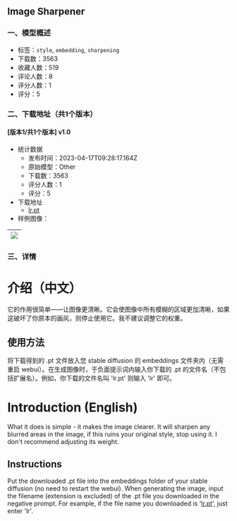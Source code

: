 ## Image Sharpener
### 一、模型概述

- 标签：`style`, `embedding`, `sharpening`
- 下载数：3563
- 收藏人数：519
- 评论人数：8
- 评分人数：1
- 评分：5

### 二、下载地址（共1个版本）

#### [版本1/共1个版本] v1.0

- 统计数据
  - 发布时间：2023-04-17T09:28:17.164Z
  - 原始模型：Other
  - 下载数：3563
  - 评分人数：1
  - 评分：5
- 下载地址
  - [lr.pt](https://civitai.com/api/download/models/47921)
- 样例图像：

| <img src="https://image.civitai.com/xG1nkqKTMzGDvpLrqFT7WA/e15c6c9a-0969-45b2-cbe3-71aec9a05900/width=450/515603.jpeg" /> |
| ---- |


### 三、详情
<h1>介绍（中文）</h1><p>它的作用很简单——让图像更清晰。它会使图像中所有模糊的区域更加清晰，如果这破坏了你原本的画风，则停止使用它。我不建议调整它的权重。</p><h2>使用方法</h2><p>将下载得到的 .pt 文件放入您 stable diffusion 的 embeddings 文件夹内（无需重启 webui）。在生成图像时，于负面提示词内输入你下载的 .pt 的文件名（不包括扩展名）。例如，你下载的文件名叫 'lr.pt' 则输入 'lr' 即可。</p><p></p><h1>Introduction (English)</h1><p>What it does is simple - it makes the image clearer. It will sharpen any blurred areas in the image, if this ruins your original style, stop using it. I don't recommend adjusting its weight.</p><h2>Instructions</h2><p>Put the downloaded .pt file into the embeddings folder of your stable diffusion (no need to restart the webui). When generating the image, input the filename (extension is excluded) of the .pt file you downloaded in the negative prompt. For example, if the file name you downloaded is '<a target="_blank" rel="ugc" href="http://lr.pt">lr.pt</a>', just enter 'lr'.</p>